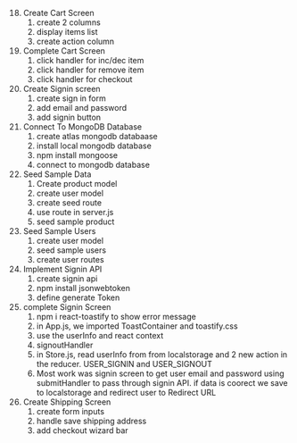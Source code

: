 18. Create Cart Screen
    1. create 2 columns
    2. display items list
    3. create action column
19. Complete Cart Screen
    1. click handler for inc/dec item
    2. click handler for remove item
    3. click handler for checkout
20. Create Signin screen
    1. create sign in form
    2. add email and password
    3. add signin button
21. Connect To MongoDB Database
    1. create atlas mongodb databaase
    2. install local mongodb database
    3. npm install mongoose
    4. connect to mongodb database
22. Seed Sample Data
    1. Create product model
    2. create user model
    3. create seed route
    4. use route in server.js
    5. seed sample product
23. Seed Sample Users
    1. create user model
    2. seed sample users
    3. create user routes
24. Implement Signin API
    1. create signin api
    2. npm install jsonwebtoken
    3. define generate Token
25. complete Signin Screen
    1. npm i react-toastify to show error message
    2. in App.js, we imported ToastContainer and toastify.css
    3. use the userInfo and react context
    4. signoutHandler
    5. in Store.js, read userInfo from from localstorage and 2 new action in the reducer. USER_SIGNIN and USER_SIGNOUT
    6. Most work was signin screen to get user email and password using submitHandler to pass through signin API. if data is coorect we save to localstorage and redirect user to Redirect URL
26. Create Shipping Screen
    1. create form inputs
    2. handle save shipping address
    3. add checkout wizard bar
